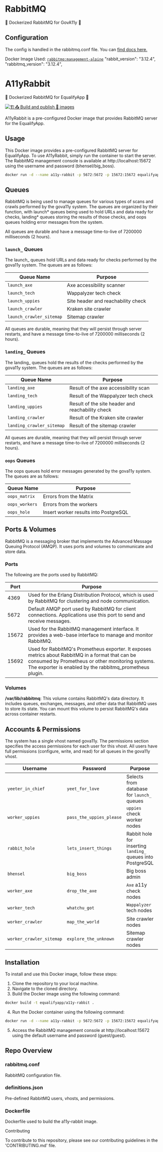 # RabbitMQ

🐰 Dockerized RabbitMQ for GovA11y 🐰


## Configuration
The config is handled in the rabbitmq.conf file. You can [find docs here.](https://www.rabbitmq.com/configure.html#configuration-files)

Docker Image Used: [`rabbitmq:management-alpine`](https://hub.docker.com/_/rabbitmq)
"rabbit_version": "3.12.4",
"rabbitmq_version": "3.12.4",

# A11yRabbit

🐰 Dockerized RabbitMQ for EqualifyApp 🐰

[![🏗️📤 Build and publish 🐳 images](https://github.com/EqualifyApp/a11y-rabbit/actions/workflows/containerize.yml/badge.svg)](https://github.com/EqualifyApp/a11y-rabbit/actions/workflows/containerize.yml)

A11yRabbit is a pre-configured Docker image that provides RabbitMQ server for the EqualifyApp.

## Usage

This Docker image provides a pre-configured RabbitMQ server for EqualifyApp. To use A11yRabbit, simply run the container to start the server. The RabbitMQ management console is available at http://localhost:15672 using the username and password (bhensel/big_boss).

```sh
docker run -d --name a11y-rabbit -p 5672:5672 -p 15672:15672 equalifyapp/a11y-rabbit
```

## Queues

RabbitMQ is being used to manage queues for various types of scans and crawls performed by the gova11y system. The queues are organized by their function, with launch* queues being used to hold URLs and data ready for checks, landing* queues storing the results of those checks, and oops queues holding error messages from the system.

All queues are durable and have a message time-to-live of 7200000 milliseconds (2 hours).

### `launch_` Queues

The launch\_ queues hold URLs and data ready for checks performed by the gova11y system. The queues are as follows:

| Queue Name               | Purpose                            |
| ------------------------ | ---------------------------------- |
| `launch_axe`             | Axe accessibility scanner          |
| `launch_tech`            | Wappalyzer tech check              |
| `launch_uppies`          | Site header and reachability check |
| `launch_crawler`         | Kraken site crawler                |
| `launch_crawler_sitemap` | Sitemap crawler                    |

All queues are durable, meaning that they will persist through server restarts, and have a message time-to-live of 7200000 milliseconds (2 hours).

### `landing_` Queues

The landing\_ queues hold the results of the checks performed by the gova11y system. The queues are as follows:

| Queue Name                | Purpose                                          |
| ------------------------- | ------------------------------------------------ |
| `landing_axe`             | Result of the axe accessibility scan             |
| `landing_tech`            | Result of the Wappalyzer tech check              |
| `landing_uppies`          | Result of the site header and reachability check |
| `landing_crawler`         | Result of the Kraken site crawler                |
| `landing_crawler_sitemap` | Result of the sitemap crawler                    |

All queues are durable, meaning that they will persist through server restarts, and have a message time-to-live of 7200000 milliseconds (2 hours).

### `oops` Queues

The oops queues hold error messages generated by the gova11y system. The queues are as follows:

| Queue Name     | Purpose                               |
| -------------- | ------------------------------------- |
| `oops_matrix`  | Errors from the Matrix                |
| `oops_workers` | Errors from the workers               |
| `oops_hole`    | Insert worker results into PostgreSQL |

## Ports & Volumes

RabbitMQ is a messaging broker that implements the Advanced Message Queuing Protocol (AMQP). It uses ports and volumes to communicate and store data.

### Ports

The following are the ports used by RabbitMQ:

| Port  | Purpose                                                                                                                                                                                                           |
| ----- | ----------------------------------------------------------------------------------------------------------------------------------------------------------------------------------------------------------------- |
| 4369  | Used for the Erlang Distribution Protocol, which is used by RabbitMQ for clustering and node communication.                                                                                                       |
| 5672  | Default AMQP port used by RabbitMQ for client connections. Applications use this port to send and receive messages.                                                                                               |
| 15672 | Used for the RabbitMQ management interface. It provides a web-base interface to manage and monitor RabbitMQ.                                                                                                      |
| 15692 | Used for RabbitMQ's Prometheus exporter. It exposes metrics about RabbitMQ in a format that can be consumed by Prometheus or other monitoring systems. The exporter is enabled by the rabbitmq_prometheus plugin. |

### Volumes

**/var/lib/rabbitmq**: This volume contains RabbitMQ's data directory. It includes queues, exchanges, messages, and other data that RabbitMQ uses to store its state. You can mount this volume to persist RabbitMQ's data across container restarts.

## Accounts & Permissions

The system has a single vhost named gova11y. The permissions section specifies the access permissions for each user for this vhost. All users have full permissions (configure, write, and read) for all queues in the gova11y vhost.

| Username                 | Password                 | Purpose                                                     | Permissions                  |
| ------------------------ | ------------------------ | ----------------------------------------------------------- | ---------------------------- |
| `yeeter_in_chief`        | `yeet_for_love`          | Selects from database for `launch_` queues                  | `configure`, `write`, `read` |
| `worker_uppies`          | `pass_the_uppies_please` | `uppies` check worker nodes                                 | `configure`, `write`, `read` |
| `rabbit_hole`            | `lets_insert_things`     | Rabbit hole for inserting `landing_` queues into PostgreSQL | `configure`, `write`, `read` |
| `bhensel`                | `big_boss`               | Big boss admin                                              | `configure`, `write`, `read` |
| `worker_axe`             | `drop_the_axe`           | `Axe` a11y check nodes                                      | `configure`, `write`, `read` |
| `worker_tech`            | `whatchu_got`            | `Wappalyzer` tech nodes                                     | `configure`, `write`, `read` |
| `worker_crawler`         | `map_the_world`          | Site crawler nodes                                          | `configure`, `write`, `read` |
| `worker_crawler_sitemap` | `explore_the_unknown`    | Sitemap crawler nodes                                       | `configure`, `write`, `read` |

## Installation

To install and use this Docker image, follow these steps:

1. Clone the repository to your local machine.
2. Navigate to the cloned directory.
3. Build the Docker image using the following command:

```sh
docker build -t equalifyapp/a11y-rabbit .
```

4. Run the Docker container using the following command:

```bash
docker run -d --name a11y-rabbit -p 5672:5672 -p 15672:15672 equalifyapp/a11y-rabbit
```

5. Access the RabbitMQ management console at http://localhost:15672 using the default username and password (guest/guest).

## Repo Overview

### rabbitmq.conf

RabbitMQ configuration file.

### definitions.json

Pre-defined RabbitMQ users, vhosts, and permissions.

### Dockerfile

Dockerfile used to build the a11y-rabbit image.

Contributing

To contribute to this repository, please see our contributing guidelines in the 'CONTRIBUTING.md' file.
